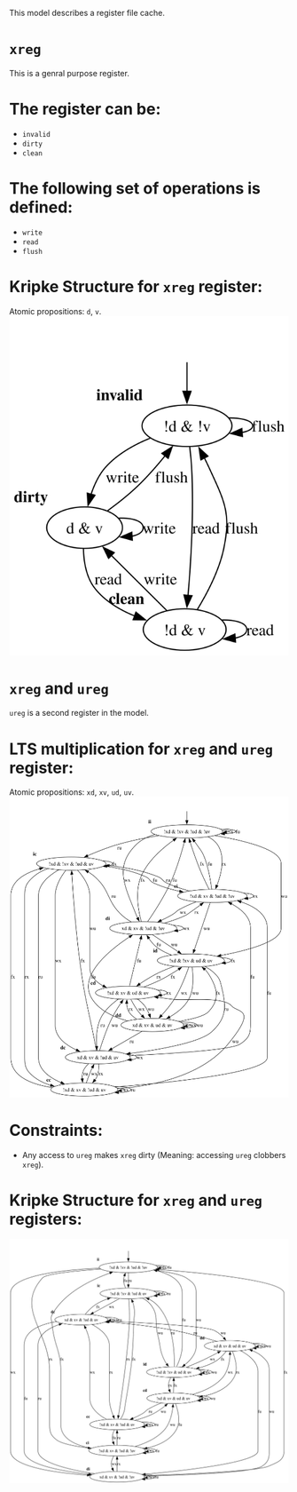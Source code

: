 This model describes a register file cache.

# `xreg`

This is a genral purpose register.

# The register can be:
* `invalid`
* `dirty`
* `clean`

# The following set of operations is defined:
* `write`
* `read`
* `flush`

# Kripke Structure for `xreg` register:
Atomic propositions: `d`, `v`.
<img src="./xreg.svg">

# `xreg` and `ureg`

`ureg` is a second register in the model.

# LTS multiplication for `xreg` and `ureg` register:
Atomic propositions: `xd`, `xv`, `ud`, `uv`.
<img src="./xureg_mul.svg">

# Constraints:
* Any access to `ureg` makes `xreg` dirty (Meaning: accessing `ureg` clobbers `xreg`).

# Kripke Structure for `xreg` and `ureg` registers:
<img src="./xureg.svg">

